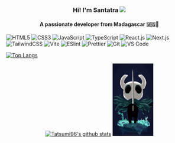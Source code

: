 <h3 align="center">Hi! I'm Santatra <img src="https://media.giphy.com/media/mGcNjsfWAjY5AEZNw6/giphy.gif" width="50"></h3>
<h4 align="center">A passionate developer from Madagascar 🇲🇬🥔</h4>

![HTML5](https://img.shields.io/badge/-HTML5-%23E44D27?style=flat-square&logo=html5&logoColor=ffffff)
![CSS3](https://img.shields.io/badge/-CSS3-%231572B6?style=flat-square&logo=css3)
![JavaScript](https://img.shields.io/badge/-JavaScript-%23F7DF1C?style=flat-square&logo=javascript&logoColor=000000&labelColor=%23F7DF1C&color=%23FFCE5A)
![TypeScript](https://img.shields.io/badge/-TypeScript-007ACC?style=flat-square&logo=typescript&logoColor=white)
![React.js](https://img.shields.io/badge/-React.js-%23282C34?style=flat-square&logo=react)
![Next.js](https://img.shields.io/badge/-Next.js-%23000000?style=flat-square&logo=nextdotjs)
![TailwindCSS](https://img.shields.io/badge/-TailwindCSS-%231a202c?style=flat-square&logo=tailwind-css)
![Vite](https://img.shields.io/badge/-Vite-%23646CFF?style=flat-square&logo=vite&logoColor=ffffff)
![ESlint](https://img.shields.io/badge/-ESLint-%234B32C3?style=flat-square&logo=eslint)
![Prettier](https://img.shields.io/badge/-Prettier-%23F7B93E?style=flat-square&logo=prettier&logoColor=ffffff)
![Git](https://img.shields.io/badge/-Git-%23F05032?style=flat-square&logo=git&logoColor=%23ffffff)
![VS Code](https://img.shields.io/badge/-VSCode-%23007ACC?style=flat-square&logo=visual-studio-code)

[![Top Langs](https://github-readme-stats.vercel.app/api/top-langs/?username=Tatsumi96&layout=compact&size_weight=0&count_weight=1&theme=dracula)](https://github.com/anuraghazra/github-readme-stats)

<p align="center">
  <a href="https://github.com/Tatsumi96"><img src="https://github-readme-stats.vercel.app/api?username=Tatsumi96&hide_border=true&show_icons=true&theme=dracula" alt="Tatsumi96's github stats"></a>
  <img width="110" src="https://github.com/Tatsumi96/Tatsumi96/blob/main/hollow-knight-153500.png?raw=true" ></img>
</p>
